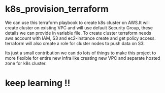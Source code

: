 # k8s_provision_terraform

We can use this terraform playbook to create k8s cluster on AWS.It will create cluster on existing VPC and will use default Security Group, these details we can provide in variable file. To create cluster terraform needs aws account with IAM, S3 and ec2-instance create and get policy access. terraform will also create a role for cluster nodes to push data on S3.

Its just a small contribution we can do lots of things to make this project to more flexible for entire new infra like creating new VPC and separate hosted zone for k8s cluster. 

# keep learning !!

